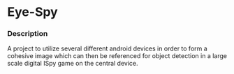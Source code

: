 # Eye-Spy
### Description
A project to utilize several different android devices in order to form a cohesive image which can then be referenced for object detection in a large scale digital ISpy game on the central device.

